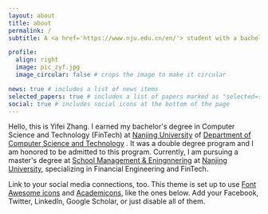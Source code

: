 ```yaml
---
layout: about
title: about
permalink: /
subtitle: A <a href='https://www.nju.edu.cn/en/'> student with a bachelor's degree on Computer Science and Technology (FinTech).

profile:
  align: right
  image: pic_zyf.jpg
  image_circular: false # crops the image to make it circular

news: true # includes a list of news items
selected_papers: true # includes a list of papers marked as "selected={true}"
social: true # includes social icons at the bottom of the page
---
```


Hello, this is Yifei Zhang. I earned my bachelor's degree in Computer Science and Technology (FinTech) at [Nanjing University](https://www.nju.edu.cn/en) of [Department of Computer Science and Technology](https://cs.nju.edu.cn/mainm.htm) . It was a double degree program and I am honored to be admitted to this program. Currently, I am pursuing a master's degree at  [School Management & Eningnnering](https://sme.nju.edu.cn/mainm.htm) at [Nanjing University](https://www.nju.edu.cn/en), specializing in Financial Engineering and FinTech.

Link to your social media connections, too. This theme is set up to use [Font Awesome icons](https://fontawesome.com/) and [Academicons](https://jpswalsh.github.io/academicons/), like the ones below. Add your Facebook, Twitter, LinkedIn, Google Scholar, or just disable all of them.

